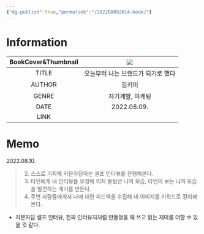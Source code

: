 ```yaml
---
{"dg-publish":true,"permalink":"/202208092014-book/"}
---
```



# Information

| BookCover&Thumbnail | ![](https://i.imgur.com/2ZkuRFj.png) |
|:-----------------:|:-----------------------------------------------------:|
|        TITLE        |          오늘부터 나는 브랜드가 되기로 했다           |
|       AUTHOR        |                        김키미                         |
|        GENRE        |                   자기계발, 마케팅                    |
|        DATE         |                     2022.08.09.                     |
|        LINK         |                                                       |

# Memo
2022.08.10.

> 2. 스스로 기획해 자문자답하는 셀프 인터뷰를 진행해본다.
> 3. 타인에게 내 인터뷰를 요청해 미처 몰랐던 나의 모습, 타인이 보는 나의 모습을 발견하는 계기를 만든다.
> 4. 주변 사람들에게서 나에 대한 피드백을 수집해 내 이미지를 키워드로 정리해 본다.
- 자문자답 셀프 인터뷰, 진짜 인터뷰지처럼 만들었을 때 쓰고 읽는 재미를 더할 수 있을 것 같다.
